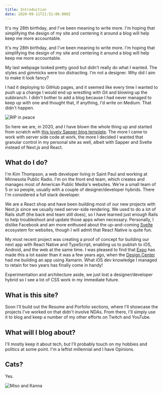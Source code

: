 ```yaml
---
title: Introduction
date: 2020-09-11T21:51:00.000Z
---
```


It's my 28th birthday, and I've been meaning to write more. I'm hoping that simplifying the design of my site and centering it around a blog will help keep me more accountable.

<!-- more -->

It's my 28th birthday, and I've been meaning to write more. I'm hoping that simplifying the design of my site and centering it around a blog will help keep me more accountable.

My last webpage looked pretty good but didn't really do what I wanted. The styles and gimmicks were too distracting. I'm not a designer. Why did I aim to make it look fancy?

I had it deploying to GitHub pages, and it seemed like every time I wanted to push up a change I would end up wrestling with Git and blowing up the subbranch. I didn't bother to add a blog because I had never managed to keep up with one and thought that, if anything, I'd write on Medium. That didn't happen.

![RIP in peace](/blog/old-website.png)

So here we are, in 2020, and I have blown the whole thing up and started from scratch with [this lovely Sapper blog template](https://github.com/Charca/sapper-blog-template). The more I came to work with server side code at work, the more I decided I wanted that granular control in my personal site as well, albeit with Sapper and Svelte instead of Next.js and React.

## What do I do?

I'm Kim Thompson, a web developer living in Saint Paul and working at Minnesota Public Radio. I'm on the front end team, which creates and manages most of American Public Media's websites. We're a small team of 5 or so people, usually with a couple of designer/developer hybrids. There I'm considered a full stack developer.

We are a React shop and have been building most of our new projects with Next.js since we usually need server-side rendering. We used to do a lot of Rails stuff (the back end team still does), so I have learned just enough Rails to help troubleshoot and update those apps when necessary. Personally, I dislike Facebook and am more enthused about the up-and-coming [Svelte](https://svelte.dev) ecosystem for websites, though I will admit that React Native is quite fun. 

My most recent project was creating a proof of concept for building our next app with React Native and TypeScript, enabling us to publish to iOS, Android, and the web at the same time. I was pleased to find that [Expo](https://expo.io/) has made this a lot easier than it was a few years ago, when the [Design Center](https://designcenterideas.com) had me building an app using Xamarin. What iOS dev knowledge I managed to retain for two years has finally come in handy!

Experimentation and architecture aside, we just lost a designer/developer hybrid so I see a lot of CSS work in my immediate future.

## What is this site?

Soon I'll build out the Resume and Porfolio sections, where I'll showcase the projects I've worked on that didn't involve NDAs. From there, I'll simply use it to blog and keep a number of my other efforts on Twitch and YouTube.

## What will I blog about?

I'll mostly keep it about tech, but I'll probably touch on my hobbies and politics at some point. I'm a leftist millennial and I have Opinions.

## Cats?

Yes.

![Miso and Kanna](/blog/cats.jpg)
